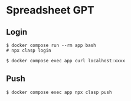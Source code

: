 # Spreadsheet GPT

## Login

```
$ docker compose run --rm app bash
# npx clasp login
```

```
$ docker compose exec app curl localhost:xxxx
```

## Push

```
$ docker compose exec app npx clasp push
```
